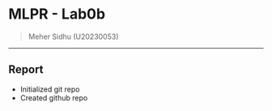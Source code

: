 # MLPR - Lab0b
> Meher Sidhu (U20230053)
---

## Report
- Initialized git repo 
- Created github repo 



